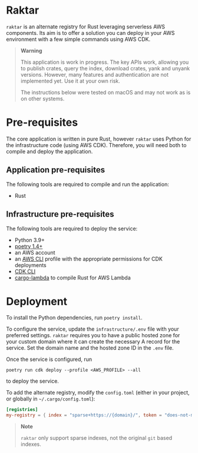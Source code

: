 # Raktar

`raktar` is an alternate registry for Rust leveraging serverless AWS components.
Its aim is to offer a solution you can deploy in your AWS environment with a
few simple commands using AWS CDK.

> **Warning**
> 
> This application is work in progress. The key APIs work, allowing you to publish crates, query the index, download crates, yank and unyank versions.
> However, many features and authentication are not implemented yet. Use it at your own risk.
>
> The instructions below were tested on macOS and may not work as is on other systems.

# Pre-requisites

The core application is written in pure Rust, however `raktar` uses Python for the infrastructure code (using AWS CDK). Therefore, you will need both to compile and deploy the application.

## Application pre-requisites
The following tools are required to compile and run the application:
- Rust

## Infrastructure pre-requisites
The following tools are required to deploy the service:
- Python 3.9+
- [poetry 1.4+](https://python-poetry.org/)
- an AWS account
- an [AWS CLI](https://docs.aws.amazon.com/cli/latest/userguide/cli-chap-getting-started.html) profile with the appropriate permissions for CDK deployments
- [CDK CLI](https://docs.aws.amazon.com/cdk/v2/guide/getting_started.html)
- [cargo-lambda](https://www.cargo-lambda.info/) to compile Rust for AWS Lambda

# Deployment

To install the Python dependencies, run `poetry install`.

To configure the service, update the `infrastructure/.env` file with your preferred settings. `raktar` requires you to have a public hosted zone for your custom domain where it can create the necessary A record for the service. Set the domain name and the hosted zone ID in the `.env` file.

Once the service is configured, run

```shell
poetry run cdk deploy --profile <AWS_PROFILE> --all
```

to deploy the service.

To add the alternate registry, modify the `config.toml` (either in your project, or globally in `~/.cargo/config.toml`):

```toml
[registries]
my-registry = { index = "sparse+https://{domain}/", token = "does-not-matter-for-now" }
```

> **Note**
> 
> `raktar` only support sparse indexes, not the original `git` based indexes.
